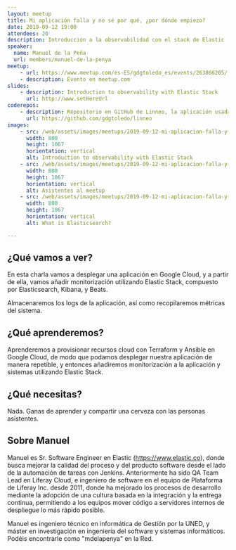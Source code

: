 ```yaml
---
layout: meetup
title: Mi aplicación falla y no sé por qué, ¿por dónde empiezo?
date: 2019-09-12 19:00
attendees: 20
description: Introducción a la observabilidad con el stack de Elastic
speaker:
  name: Manuel de la Peña
  url: members/manuel-de-la-penya
meetup:
    - url: https://www.meetup.com/es-ES/gdgtoledo_es/events/263866205/
    - description: Evento en meetup.com
slides: 
    - description: Introduction to observability with Elastic Stack
      url: http://www.setHereUrl
coderepos: 
    - description: Repositorio en GitHub de Linneo, la aplicación usada para ser monitorizada
      url: https://github.com/gdgtoledo/linneo
images:
    - src: /web/assets/images/meetups/2019-09-12-mi-aplicacion-falla-y-no-se-por-que-por-donde-empiezo/arrancando-meetup.jpg
      width: 800
      height: 1067
      horientation: vertical
      alt: Introduction to observability with Elastic Stack
    - src: /web/assets/images/meetups/2019-09-12-mi-aplicacion-falla-y-no-se-por-que-por-donde-empiezo/attendees.jpg
      width: 800
      height: 1067
      horientation: vertical
      alt: Asistentes al meetup
    - src: /web/assets/images/meetups/2019-09-12-mi-aplicacion-falla-y-no-se-por-que-por-donde-empiezo/what-is-elasticsearch.jpg
      width: 800
      height: 1067
      horientation: vertical
      alt: What is Elasticsearch?

---
```


## ¿Qué vamos a ver?
En esta charla vamos a desplegar una aplicación en Google Cloud, y a partir de ella, vamos añadir monitorización utilizando Elastic Stack, compuesto por Elasticsearch, Kibana, y Beats.

Almacenaremos los logs de la aplicación, así como recopilaremos métricas del sistema.

## ¿Qué aprenderemos?
Aprenderemos a provisionar recursos cloud con Terraform y Ansible en Google Cloud, de modo que podamos desplegar nuestra aplicación de manera repetible, y entonces añadiremos monitorización a la aplicación y sistemas utilizando Elastic Stack.

## ¿Qué necesitas?
Nada. Ganas de aprender y compartir una cerveza con las personas asistentes.

## Sobre Manuel
Manuel es Sr. Software Engineer en Elastic (https://www.elastic.co), donde busca mejorar la calidad del proceso y del producto software desde el lado de la automación de tareas con Jenkins. Anteriormente ha sido QA Team Lead en Liferay Cloud, e ingeniero de software en el equipo de Plataforma de Liferay Inc. desde 2011, donde ha mejorado los procesos de desarrollo mediante la adopción de una cultura basada en la integración y la entrega continua, permitiendo a los equipos mover código a servidores internos de despliegue lo más rápido posible.

Manuel es ingeniero técnico en informática de Gestión por la UNED, y máster en investigación en ingeniería del software y sistemas informáticos. Podéis encontrarle como "mdelapenya" en la Red.